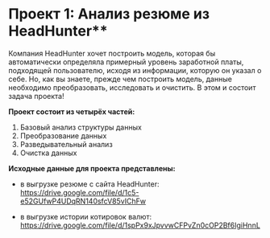 # Проект 1: Анализ резюме из HeadHunter**

 Компания HeadHunter хочет построить модель, которая бы автоматически определяла примерный уровень заработной платы, подходящей пользователю, исходя из информации, которую он указал о себе. Но, как вы знаете, прежде чем построить модель, данные необходимо преобразовать, исследовать и очистить. В этом и состоит задача проекта!

**Проект состоит из четырёх частей:**
1. Базовый анализ структуры данных
2. Преобразование данных
3. Разведывательный анализ
4. Очистка данных

**Исходные данные для проекта представлены:**
- в выгрузке резюме с сайта HeadHunter: https://drive.google.com/file/d/1c5-e52GUfwP4UDqRN140sfcV85vIChFw

- в выгрузке истории котировок валют: https://drive.google.com/file/d/1spPx9xJpvvwCFPvZn0cOP2Bf6IgiHnnL
